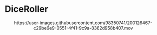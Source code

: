 # DiceRoller
 
<div align="center">
https://user-images.githubusercontent.com/98350741/200126467-c29be6e9-0551-4f41-9c9a-8362d958b407.mov
</div?
